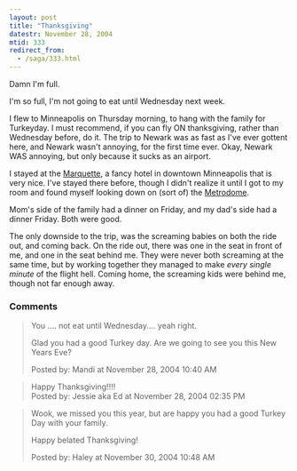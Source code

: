 ```yaml
---
layout: post
title: "Thanksgiving"
datestr: November 28, 2004
mtid: 333
redirect_from:
  - /saga/333.html
---
```


Damn I'm full.

I'm so full, I'm not going to eat until Wednesday next week.

I flew to Minneapolis on Thursday morning, to hang with the family for Turkeyday.  I must recommend, if you can fly ON thanksgiving, rather than Wednesday before, do it.  The trip to Newark was as fast as I've ever gottent here, and Newark wasn't annoying, for the first time ever.  Okay, Newark WAS annoying, but only because it sucks as an airport.

I stayed at the <a href="http://www.marquettehotel.com/">Marquette</a>, a fancy hotel in downtown Minneapolis that is very nice.  I've stayed there before, though I didn't realize it until I got to my room and found myself looking down on (sort of) the <a href="http://www.ballparks.com/baseball/american/metrod.htm">Metrodome</a>.

Mom's side of the family had a dinner on Friday, and my dad's side had a dinner Friday.  Both were good.

The only downside to the trip, was the screaming babies on both the ride out, and coming back.  On the ride out, there was one in the seat in front of me, and one in the seat behind me.  They were never both screaming at the same time, but by working together they managed to make *every single minute* of the flight hell.  Coming home, the screaming kids were behind me, though not far enough away.

### Comments

<blockquote>
You .... not eat until Wednesday.... yeah right. 

Glad you had a good Turkey day.  Are we going to see you this New Years Eve?<br />

<div class="comment-meta">Posted by: Mandi at November 28, 2004 10:40 AM</div> </blockquote>

<blockquote>
Happy Thanksgiving!!!!
<div class="comment-meta">Posted by: Jessie aka Ed at November 28, 2004 02:35 PM</div> </blockquote>

<blockquote>
Wook, we missed you this year, but are happy you had a good Turkey Day with your family.

Happy belated Thanksgiving!
<div class="comment-meta">Posted by: Haley at November 30, 2004 10:48 AM</div> </blockquote>

